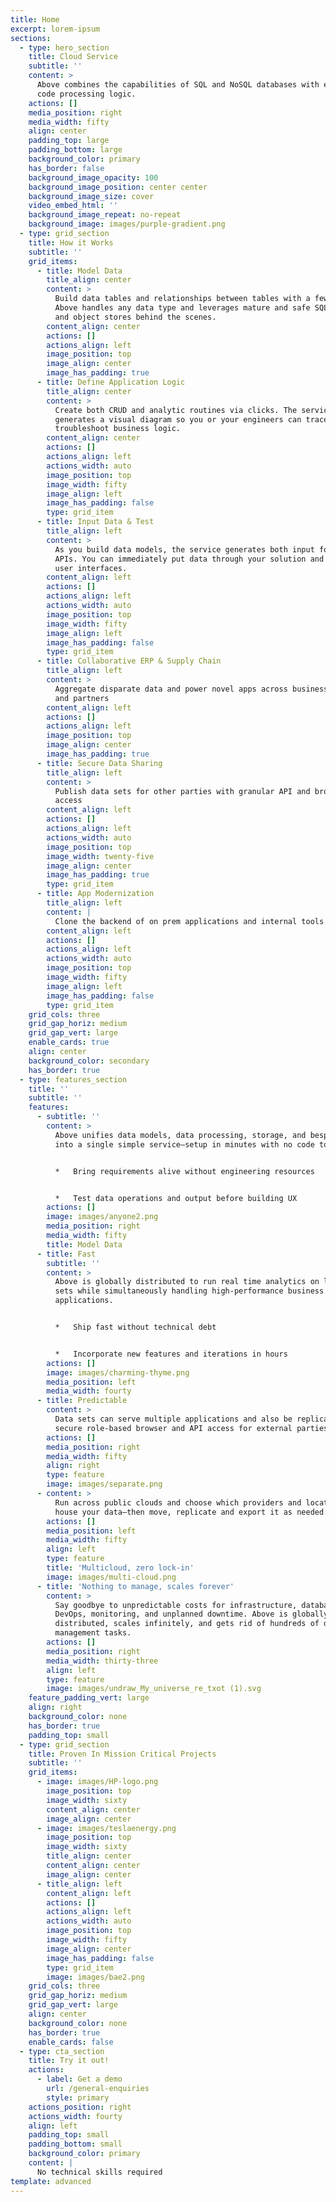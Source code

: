 ```yaml
---
title: Home
excerpt: lorem-ipsum
sections:
  - type: hero_section
    title: Cloud Service
    subtitle: ''
    content: >
      Above combines the capabilities of SQL and NoSQL databases with easy no
      code processing logic.
    actions: []
    media_position: right
    media_width: fifty
    align: center
    padding_top: large
    padding_bottom: large
    background_color: primary
    has_border: false
    background_image_opacity: 100
    background_image_position: center center
    background_image_size: cover
    video_embed_html: ''
    background_image_repeat: no-repeat
    background_image: images/purple-gradient.png
  - type: grid_section
    title: How it Works
    subtitle: ''
    grid_items:
      - title: Model Data
        title_align: center
        content: >
          Build data tables and relationships between tables with a few clicks.
          Above handles any data type and leverages mature and safe SQL, NoSQL
          and object stores behind the scenes.
        content_align: center
        actions: []
        actions_align: left
        image_position: top
        image_align: center
        image_has_padding: true
      - title: Define Application Logic
        title_align: center
        content: >
          Create both CRUD and analytic routines via clicks. The service
          generates a visual diagram so you or your engineers can trace and
          troubleshoot business logic. 
        content_align: center
        actions: []
        actions_align: left
        actions_width: auto
        image_position: top
        image_width: fifty
        image_align: left
        image_has_padding: false
        type: grid_item
      - title: Input Data & Test
        title_align: left
        content: >
          As you build data models, the service generates both input forms and
          APIs. You can immediately put data through your solution and power
          user interfaces.
        content_align: left
        actions: []
        actions_align: left
        actions_width: auto
        image_position: top
        image_width: fifty
        image_align: left
        image_has_padding: false
        type: grid_item
      - title: Collaborative ERP & Supply Chain
        title_align: left
        content: >
          Aggregate disparate data and power novel apps across business units
          and partners
        content_align: left
        actions: []
        actions_align: left
        image_position: top
        image_align: center
        image_has_padding: true
      - title: Secure Data Sharing
        title_align: left
        content: >
          Publish data sets for other parties with granular API and browser
          access
        content_align: left
        actions: []
        actions_align: left
        actions_width: auto
        image_position: top
        image_width: twenty-five
        image_align: center
        image_has_padding: true
        type: grid_item
      - title: App Modernization
        title_align: left
        content: |
          Clone the backend of on prem applications and internal tools in days
        content_align: left
        actions: []
        actions_align: left
        actions_width: auto
        image_position: top
        image_width: fifty
        image_align: left
        image_has_padding: false
        type: grid_item
    grid_cols: three
    grid_gap_horiz: medium
    grid_gap_vert: large
    enable_cards: true
    align: center
    background_color: secondary
    has_border: true
  - type: features_section
    title: ''
    subtitle: ''
    features:
      - subtitle: ''
        content: >
          Above unifies data models, data processing, storage, and bespoke APIs
          into a single simple service—setup in minutes with no code tools.


          *   Bring requirements alive without engineering resources


          *   Test data operations and output before building UX
        actions: []
        image: images/anyone2.png
        media_position: right
        media_width: fifty
        title: Model Data
      - title: Fast
        subtitle: ''
        content: >
          Above is globally distributed to run real time analytics on large data
          sets while simultaneously handling high-performance business logic for
          applications.


          *   Ship fast without technical debt


          *   Incorporate new features and iterations in hours
        actions: []
        image: images/charming-thyme.png
        media_position: left
        media_width: fourty
      - title: Predictable
        content: >
          Data sets can serve multiple applications and also be replicated with
          secure role-based browser and API access for external parties.
        actions: []
        media_position: right
        media_width: fifty
        align: right
        type: feature
        image: images/separate.png
      - content: >
          Run across public clouds and choose which providers and locations
          house your data—then move, replicate and export it as needed.
        actions: []
        media_position: left
        media_width: fifty
        align: left
        type: feature
        title: 'Multicloud, zero lock-in'
        image: images/multi-cloud.png
      - title: 'Nothing to manage, scales forever'
        content: >
          Say goodbye to unpredictable costs for infrastructure, database admin,
          DevOps, monitoring, and unplanned downtime. Above is globally
          distributed, scales infinitely, and gets rid of hundreds of data
          management tasks.
        actions: []
        media_position: right
        media_width: thirty-three
        align: left
        type: feature
        image: images/undraw_My_universe_re_txot (1).svg
    feature_padding_vert: large
    align: right
    background_color: none
    has_border: true
    padding_top: small
  - type: grid_section
    title: Proven In Mission Critical Projects
    subtitle: ''
    grid_items:
      - image: images/HP-logo.png
        image_position: top
        image_width: sixty
        content_align: center
        image_align: center
      - image: images/teslaenergy.png
        image_position: top
        image_width: sixty
        title_align: center
        content_align: center
        image_align: center
      - title_align: left
        content_align: left
        actions: []
        actions_align: left
        actions_width: auto
        image_position: top
        image_width: fifty
        image_align: center
        image_has_padding: false
        type: grid_item
        image: images/bae2.png
    grid_cols: three
    grid_gap_horiz: medium
    grid_gap_vert: large
    align: center
    background_color: none
    has_border: true
    enable_cards: false
  - type: cta_section
    title: Try it out!
    actions:
      - label: Get a demo
        url: /general-enquiries
        style: primary
    actions_position: right
    actions_width: fourty
    align: left
    padding_top: small
    padding_bottom: small
    background_color: primary
    content: |
      No technical skills required
template: advanced
---
```

